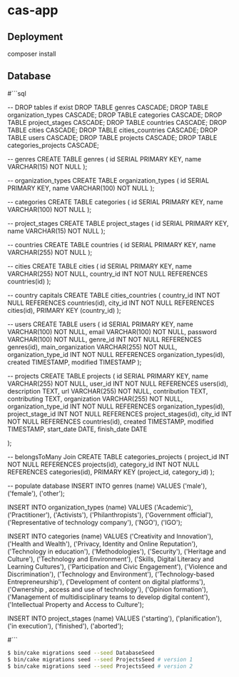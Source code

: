 # cas-app


## Deployment

composer install


## Database

#```sql

-- DROP tables if exist
DROP TABLE genres CASCADE;
DROP TABLE organization_types CASCADE;
DROP TABLE categories CASCADE;
DROP TABLE project_stages CASCADE;
DROP TABLE countries CASCADE;
DROP TABLE cities CASCADE;
DROP TABLE cities_countries CASCADE;
DROP TABLE users CASCADE;
DROP TABLE projects CASCADE;
DROP TABLE categories_projects CASCADE;

-- genres
CREATE TABLE genres (
    id    SERIAL PRIMARY KEY,
    name  VARCHAR(15) NOT NULL
);

-- organization_types
CREATE TABLE organization_types (
    id    SERIAL PRIMARY KEY,
    name  VARCHAR(100) NOT NULL
);

-- categories
CREATE TABLE categories (
    id    SERIAL PRIMARY KEY,
    name  VARCHAR(100) NOT NULL
);

-- project_stages
CREATE TABLE project_stages (
    id    SERIAL PRIMARY KEY,
    name  VARCHAR(15) NOT NULL
);

-- countries
CREATE TABLE countries (
    id    SERIAL PRIMARY KEY,
    name  VARCHAR(255) NOT NULL
);

-- cities
CREATE TABLE cities (
    id    SERIAL PRIMARY KEY,
    name  VARCHAR(255) NOT NULL,
    country_id INT NOT NULL REFERENCES countries(id)
);

-- country capitals
CREATE TABLE cities_countries (
    country_id INT NOT NULL REFERENCES countries(id),
    city_id    INT NOT NULL REFERENCES cities(id),
    PRIMARY KEY (country_id)
);


-- users
CREATE TABLE users (
    id        SERIAL PRIMARY KEY,
    name      VARCHAR(100) NOT NULL,
    email     VARCHAR(100) NOT NULL,
    password  VARCHAR(100) NOT NULL,
    genre_id  INT NOT NULL REFERENCES genres(id),
    main_organization VARCHAR(255) NOT NULL,
    organization_type_id INT NOT NULL REFERENCES organization_types(id),
    created   TIMESTAMP,
    modified  TIMESTAMP
);

-- projects
CREATE TABLE projects (
    id           SERIAL PRIMARY KEY,
    name         VARCHAR(255) NOT NULL,
    user_id      INT NOT NULL REFERENCES users(id),
    description  TEXT,
    url          VARCHAR(255) NOT NULL,
    contribution TEXT,
    contributing TEXT,
    organization VARCHAR(255) NOT NULL,
    organization_type_id INT NOT NULL REFERENCES organization_types(id),
    project_stage_id     INT NOT NULL REFERENCES project_stages(id),
    city_id              INT NOT NULL REFERENCES countries(id),
    created  TIMESTAMP,
    modified TIMESTAMP,
    start_date   DATE,
    finish_date  DATE

);

-- belongsToMany Join
CREATE TABLE categories_projects (
	project_id  INT NOT NULL REFERENCES projects(id),
    category_id INT NOT NULL REFERENCES categories(id),
    PRIMARY KEY (project_id, category_id)
);


-- populate database
INSERT INTO genres (name) VALUES 
 ('male'),
 ('female'),
 ('other');

INSERT INTO organization_types (name) VALUES 
 ('Academic'),
 ('Practitioner'),
 ('Activists'),
 ('Philanthropists'),
 ('Government official'),
 ('Representative of technology company'),
 ('NGO'),
 ('IGO');

INSERT INTO categories (name) VALUES 
 ('Creativity and Innovation'),
 ('Health and Wealth'),
 ('Privacy, Identity and Online Reputation'),
 ('Technology in education'),
 ('Methodologies'),
 ('Security'),
 ('Heritage and Culture'),
 ('Technology and Environment'),
 ('Skills, Digital Literacy and Learning Cultures'),
 ('Participation and Civic Engagement'),
 ('Violence and Discrimination'),
 ('Technology and Environment'),
 ('Technology-based Entrepreneurship'),
 ('Development of content on digital platforms'),
 ('Ownership , access and use of technology'),
 ('Opinion formation'),
 ('Management of multidisciplinary teams to develop digital content'),
 ('Intellectual Property and Access to Culture');

INSERT INTO project_stages (name) VALUES 
 ('starting'),
 ('planification'),
 ('in execution'),
 ('finished'),
 ('aborted');


#```


```bash
$ bin/cake migrations seed --seed DatabaseSeed
$ bin/cake migrations seed --seed ProjectsSeed # version 1
$ bin/cake migrations seed --seed ProjectsSeed # version 2

```
